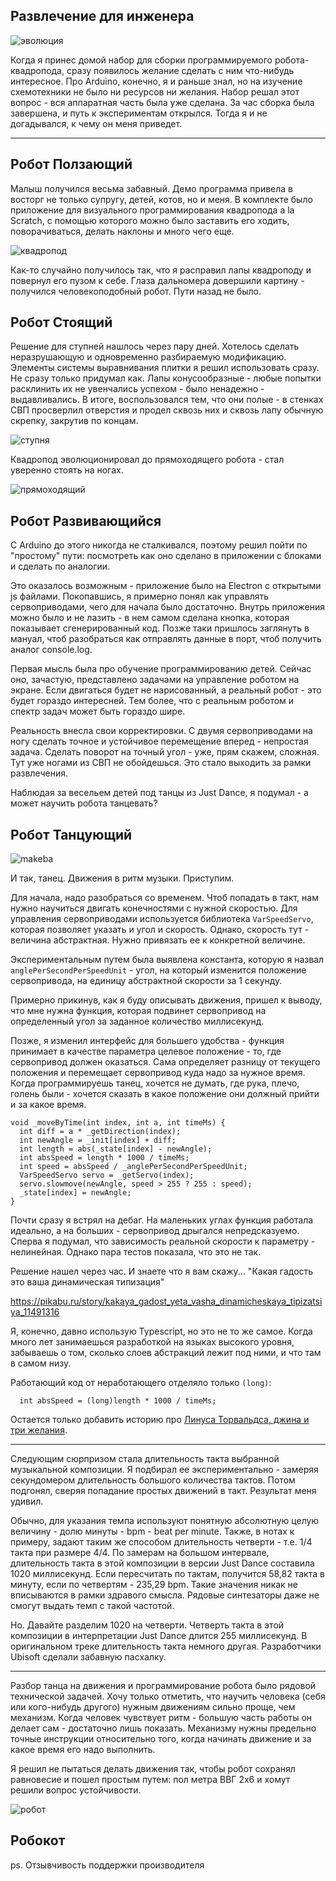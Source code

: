 ## Развлечение для инженера


![эволюция](robocat/evolution.jpg)

Когда я принес домой набор для сборки программируемого робота-квадропода,
сразу появилось желание сделать с ним что-нибудь интересное. 
Про Arduino, конечно, я и раньше знал, но на изучение схемотехники
не было ни ресурсов ни желания. Набор решал этот вопрос - 
вся аппаратная часть была уже сделана. 
За час сборка была завершена, и путь к экспериментам открылся.
Тогда я и не догадывался, к чему он меня приведет.

---

## Робот Ползающий

Малыш получился весьма забавный. Демо программа привела в восторг не
только супругу, детей, котов, но и меня. В комплекте было приложение для 
визуального программирования квадропода a la Scratch, 
с помощью которого можно было заставить его ходить, поворачиваться,
делать наклоны и много чего еще.

![квадропод](robocat/quadropod.gif)

Как-то случайно получилось так, что я расправил лапы квадроподу 
и повернул его пузом к себе. Глаза дальномера довершили картину - 
получился человекоподобный робот. Пути назад не было.

## Робот Стоящий

Решение для ступней нашлось через пару дней. Хотелось сделать
неразрушающую и одновременно разбираемую модификацию. Элементы
системы выравнивания плитки я решил использовать сразу. Не сразу
только придумал как. Лапы конусообразные - любые попытки расклинить
их не увенчались успехом - было ненадежно - выдавливались. В итоге,
воспользовался тем, что они полые - в стенках СВП просверлил
отверстия и продел сквозь них и сквозь лапу обычную скрепку, закрутив
по концам.

![ступня](robocat/foot.png)

Квадропод эволюционировал до прямоходящего робота - стал 
уверенно стоять на ногах.


![прямоходящий](robocat/robo-homo.png)

## Робот Развивающийся

С Arduino до этого никогда не сталкивался, поэтому решил пойти
по "простому" пути: посмотреть как оно сделано в приложении с блоками
и сделать по аналогии.

Это оказалось возможным - приложение было на Electron с открытыми
js файлами. Покопавшись, я примерно понял как управлять сервоприводами, 
чего для начала было достаточно. Внутрь приложения можно было и не 
лазить - в нем самом сделана кнопка, которая показывает
сгенерированный код. Позже таки пришлось заглянуть в мануал, чтоб
разобраться как отправлять данные в порт, чтоб получить аналог
console.log.

Первая мысль была про обучение программированию детей. Сейчас оно,
зачастую, представлено задачами на управление роботом на экране.
Если двигаться будет не нарисованный, а реальный робот - это
будет гораздо интересней. Тем более, что с реальным роботом
и спектр задач может быть гораздо шире.

Реальность внесла свои корректировки. С двумя сервоприводами на
ногу сделать точное и устойчивое перемещение вперед - непростая задача.
Сделать поворот на точный угол - уже, прям скажем, сложная.
Тут уже ногами из СВП не обойдешься. Это стало выходить
за рамки развлечения.

Наблюдая за весельем детей под танцы из Just Dance,
я подумал - а может научить робота танцевать?

## Робот Танцующий

![makeba](robocat/makeba.png)

И так, танец. Движения в ритм музыки. Приступим.

Для начала, надо разобраться со временем. Чтоб попадать в такт,
нам нужно научиться двигать конечностями с нужной скоростью.
Для управления сервоприводами используется библиотека `VarSpeedServo`,
которая позволяет указать и угол и скорость. Однако, скорость тут - 
величина абстрактная. Нужно привязать ее к конкретной величине.

Экспериментальным путем была выявлена константа,
которую я назвал `anglePerSecondPerSpeedUnit` -
угол, на который изменится положение сервопривода, на единицу 
абстрактной скорости за 1 секунду.

Примерно прикинув, как я буду описывать движения, пришел к выводу,
что мне нужна функция, которая подвинет сервопривод на определенный
угол за заданное количество миллисекунд.

Позже, я изменил интерфейс для большего удобства - 
функция принимает в качестве параметра целевое
положение - то, где сервопривод должен оказаться. Сама
определяет разницу от текущего положения и перемещает 
сервопривод куда надо за нужное время. 
Когда программируешь танец, хочется не думать, где рука, плечо, 
голень были - хочется сказать в какое положение они должный
прийти и за какое время.

````
void _moveByTime(int index, int a, int timeMs) {
  int diff = a * _getDirection(index);
  int newAngle = _init[index] + diff;
  int length = abs(_state[index] - newAngle);
  int absSpeed = length * 1000 / timeMs;
  int speed = absSpeed / _anglePerSecondPerSpeedUnit;
  VarSpeedServo servo = _getServo(index);
  servo.slowmove(newAngle, speed > 255 ? 255 : speed);
  _state[index] = newAngle;
}
````

Почти сразу я встрял на дебаг. На маленьких углах функция работала
идеально, а на больших - сервопривод дрыгался непредсказуемо.
Сперва я подумал, что зависимость реальной скорости к параметру - нелинейная. 
Однако пара тестов показала, что это не так.

Решение нашел через час. И знаете что я вам скажу...
"Какая гадость это ваша динамическая типизация"

https://pikabu.ru/story/kakaya_gadost_yeta_vasha_dinamicheskaya_tipizatsiya_11491316

Я, конечно, давно использую Typescript, но это не то же самое.
Когда много лет занимаешься разработкой на языках высокого уровня,
забываешь о том, сколько слоев абстракций лежит под ними, и что
там в самом низу.

Работающий код от неработающего отделяло только `(long)`:

````
  int absSpeed = (long)length * 1000 / timeMs;
````

Остается только добавить историю про [Линуса Торвальдса, джина и три желания](https://pikabu.ru/story/otvet_na_post_yeto_1010_12384900). 

---

Следующим сюрпризом стала длительность такта выбранной музыкальной 
композиции. Я подбирал ее экспериментально - замеряя
секундомером длительность большого количества тактов.
Потом подгонял, сверяя попадание простых движений в такт. 
Результат меня удивил. 

Обычно, для указания темпа используют понятную абсолютную 
целую величину - долю минуты - bpm - beat per minute. 
Также, в нотах к примеру, задают таким же способом длительность 
четверти - т.е. 1/4 такта при размере 4/4. 
По замерам на большом интервале, длительность такта в 
этой композиции в версии Just Dance составила 1020 миллисекунд. 
Если пересчитать по тактам, получится 58,82 такта в минуту, 
если по четвертям - 235,29 bpm.
Такие значения никак не вписываются в рамки здравого смысла. Рядовые
синтезаторы даже не смогут выдать темп с такой частотой. 

Но. Давайте разделим 1020 на четверти. Четверть
такта в этой композиции в интерпретации Just Dance 
длится 255 миллисекунд. В оригинальном треке длительность такта немного другая. 
Разработчики Ubisoft сделали забавную пасхалку.

----

Разбор танца на движения и программирование робота было рядовой
технической задачей. Хочу только отметить, что научить человека (себя 
или кого-нибудь другого) нужным движениям сильно проще, чем механизм.
Когда человек чувствует ритм - большую часть работы он делает сам - 
достаточно лишь показать. Механизму нужны предельно точные инструкции
относительно того, когда начинать движение и за какое время его надо
выполнить.

Я решил не пытаться делать движения так, чтобы робот сохранял
равновесие и пошел простым путем: пол метра ВВГ 2х6 и хомут 
решили вопрос устойчивости.

![робот](robocat/robot.gif)

## Робокот


ps. Отзывчивость поддержки производителя

